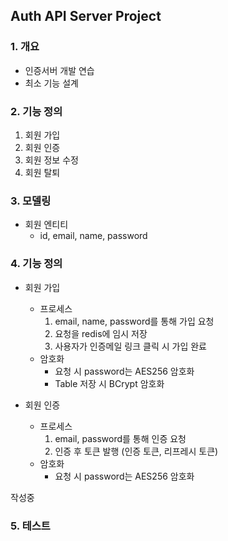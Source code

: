 ## Auth API Server Project

### 1. 개요
- 인증서버 개발 연습
- 최소 기능 설계

### 2. 기능 정의
1. 회원 가입
2. 회원 인증
3. 회원 정보 수정
4. 회원 탈퇴

### 3. 모델링
- 회원 엔티티
  - id, email, name, password

### 4. 기능 정의
- 회원 가입
  - 프로세스 
    1. email, name, password를 통해 가입 요청
    2. 요청을 redis에 임시 저장
    3. 사용자가 인증메일 링크 클릭 시 가입 완료
  - 암호화
    - 요청 시 password는 AES256 암호화
    - Table 저장 시 BCrypt 암호화
    

- 회원 인증
  - 프로세스
    1. email, password를 통해 인증 요청
    2. 인증 후 토큰 발행 (인증 토큰, 리프레시 토큰)
  - 암호화
    - 요청 시 password는 AES256 암호화
    
작성중

### 5. 테스트
